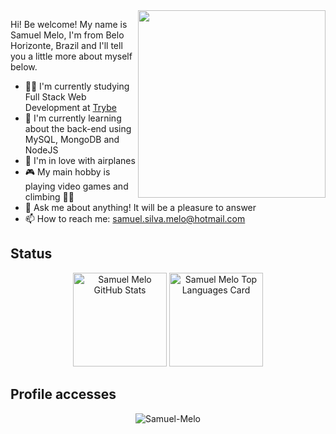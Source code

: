 <img align="right" width="300px" src="https://i.imgur.com/OUbR0t3.png" />
<p>Hi! Be welcome! My name is Samuel Melo, I'm from Belo Horizonte, Brazil and I'll tell you a little more about myself below.</p>
<div>
  <ul>
    <li>👨‍💻 I'm currently studying Full Stack Web Development at <a href="https://www.betrybe.com" target="_blank">Trybe</a></li>
    <li>🌱 I'm currently learning about the back-end using MySQL, MongoDB and NodeJS</li>
    <li>💙 I'm in love with airplanes</li>
    <li>🎮 My main hobby is playing video games and climbing 🧗‍♂️</li>
    <li>💬 Ask me about anything! It will be a pleasure to answer</li>
    <li>📫 How to reach me: <a href="mailto:samuel.silva.melo@hotmail.com" >samuel.silva.melo@hotmail.com</a></li>
  </ul>
</div>
<h2>Status</h2>
<div align="center">
  <img height="150px" src="https://github-readme-stats.vercel.app/api?username=SamuelSilvaMelo&count_private=true&hide=stars&show_icons=true&theme=dracula" alt="Samuel Melo GitHub Stats" />
  <img height="150px" src="https://github-readme-stats.vercel.app/api/top-langs/?username=SamuelSilvaMelo&layout=compact&theme=dracula" alt="Samuel Melo Top Languages Card" />
</div>

<h2>Profile accesses</h2>
<div align="center">
  <img src="https://komarev.com/ghpvc/?username=SamuelSilvaMelo" alt="Samuel-Melo" />
</div>

